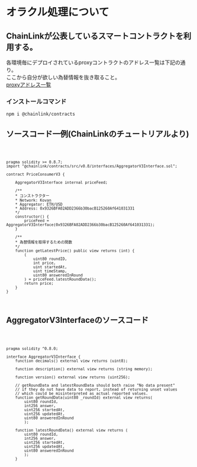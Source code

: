 # オラクル処理について

## ChainLinkが公表しているスマートコントラクトを利用する。
   各環境毎にデプロイされているproxyコントラクトのアドレス一覧は下記の通り。  
   ここから自分が欲しい為替情報を抜き取ること。  
   <a href="https://docs.chain.link/docs/ethereum-addresses/">proxyアドレス一覧</a>  

### インストールコマンド
  `npm i @chainlink/contracts`

## ソースコード一例(ChainLinkのチュートリアルより)

<code>

    pragma solidity >= 0.8.7;
    import "@chainlink/contracts/src/v0.8/interfaces/AggregatorV3Interface.sol";

    contract PriceConsumerV3 {

        AggregatorV3Interface internal priceFeed;

        /**
        * コンストラクター
        * Network: Kovan
        * Aggregator: ETH/USD
        * Address: 0x9326BFA02ADD2366b30bacB125260Af641031331
        */
        constructor() {
            priceFeed = AggregatorV3Interface(0x9326BFA02ADD2366b30bacB125260Af641031331);
        }

        /**
        * 為替情報を取得するための関数
        */
        function getLatestPrice() public view returns (int) {
            (
                uint80 roundID, 
                int price,
                uint startedAt,
                uint timeStamp,
                uint80 answeredInRound
            ) = priceFeed.latestRoundData();
            return price;
        }
    }
</code>


## AggregatorV3Interfaceのソースコード

<code>
   
    pragma solidity ^0.8.0; 

    interface AggregatorV3Interface {
        function decimals() external view returns (uint8);

        function description() external view returns (string memory);

        function version() external view returns (uint256);

        // getRoundData and latestRoundData should both raise "No data present"
        // if they do not have data to report, instead of returning unset values
        // which could be misinterpreted as actual reported values.
        function getRoundData(uint80 _roundId) external view returns(
            uint80 roundId,
            int256 answer,
            uint256 startedAt,
            uint256 updatedAt,
            uint80 answeredInRound
            );

        function latestRoundData() external view returns (
            uint80 roundId,
            int256 answer,
            uint256 startedAt,
            uint256 updatedAt,
            uint80 answeredInRound
            );
        }
</code>